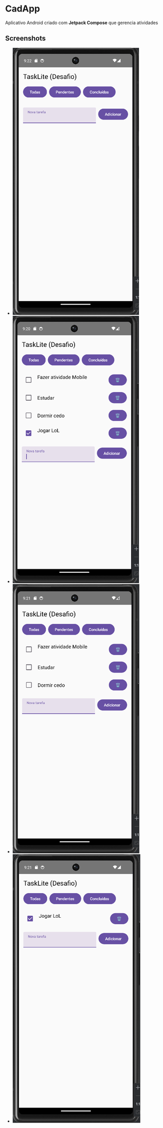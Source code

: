 # CadApp

Aplicativo Android criado com **Jetpack Compose** que gerencia atividades

## Screenshots

- ![Imagem 1](telainicialapagados.png)
- ![Imagem 2](telainicialtodas.png)
- ![Imagem 3](telainicialpendentes.png)
- ![Imagem 4](telainicialconcluidas.png)